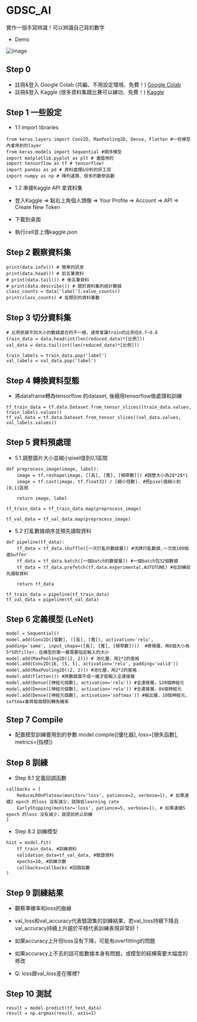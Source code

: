 # GDSC_AI

實作一個手寫辨識！可以辨識自己寫的數字

* Demo

![image](https://github.com/yuchen170/GDSC_AI/assets/89153252/8a809369-8dcb-40d9-bd38-9f8cd9405ceb)

## Step 0
* 註冊&登入 Google Colab (共編、不用設定環境、免費！)
  [Google Colab](https://colab.research.google.com/)
* 註冊&登入 Kaggle (很多資料集跟比賽可以練功、免費！)
  [Kaggle](https://www.kaggle.com/)

## Step 1 一些設定
* 1.1 import libraries
```
from keras.layers import Conv2D, MaxPooling2D, Dense, Flatten #一些模型內會用到的layer
from keras.models import Sequential #順序模型
import matplotlib.pyplot as plt # 畫圖用的
import tensorflow as tf # tensorflow!
import pandas as pd # 資料處理&分析的好工具
import numpy as np # 陣列運算、很多的數學函數
```
* 1.2 串接Kaggle API 拿資料集

* 登入Kaggle => 點右上角個人頭像 => Your Profile => Account => API => Create New Token
* 下載到桌面
* 執行cell並上傳kaggle.json

## Step 2 觀察資料集

```
print(data.info()) # 簡單的訊息
print(data.head()) # 前五筆資料
# print(data.tail()) # 後五筆資料
# print(data.describe()) # 關於資料集的統計數據
class_counts = data['label'].value_counts()
print(class_counts) # 各類別的資料筆數
```

## Step 3 切分資料集
```
# 比例依據不同大小的數據適合的不一樣，通常會讓train的比例在0.7~0.8
train_data = data.head(int(len(reduced_data)*[比例]))
val_data = data.tail(int(len(reduced_data)*[比例])) 

train_labels = train_data.pop('label')
val_labels = val_data.pop('label')
```

## Step 4 轉換資料型態
* 將dataframe轉為tensorflow 的dataset, 後續用tensorflow做處理和訓練
```
tf_train_data = tf.data.Dataset.from_tensor_slices((train_data.values, train_labels.values))
tf_val_data = tf.data.Dataset.from_tensor_slices((val_data.values, val_labels.values))
```

## Step 5 資料預處理

* 5.1 調整圖片大小並縮小pixel值到0,1區間
```
def preprocess_image(image, label):
    image = tf.reshape(image, [[長], [寬], [頻帶數]]) #調整大小為28*28*1
    image = tf.cast(image, tf.float32) / [縮小倍數]. #把pixel值縮小到[0,1]區間

    return image, label

tf_train_data = tf_train_data.map(preprocess_image)

tf_val_data = tf_val_data.map(preprocess_image)
```

* 5.2 打亂數據順序並預先讀取資料
```
def pipeline(tf_data):
    tf_data = tf_data.shuffle([一次打亂的數據量]) #洗牌打亂數據,一次放100個進buffer
    tf_data = tf_data.batch([一個batch的數據量]) #一個batch包32個數據
    tf_data = tf_data.prefetch(tf.data.experimental.AUTOTUNE) #在訓練前先讀取資料

    return tf_data

tf_train_data = pipeline(tf_train_data)
tf_val_data = pipeline(tf_val_data)
```

## Step 6 定義模型 (LeNet)
```
model = Sequential()
model.add(Conv2D([個數], ([長], [寬]), activation='relu', padding='same', input_shape=([長], [寬], [頻帶數])))  #卷積層，用6個大小為5*5的filter，在模型的第一層需要指定輸入的大小
model.add(MaxPooling2D((2, 2))) # 池化層，用2*2的窗格
model.add(Conv2D(16, (5, 5), activation='relu', padding='valid'))
model.add(MaxPooling2D((2, 2))) #池化層，用2*2的窗格
model.add(Flatten()) #將數據展平成一維才能輸入全連接層
model.add(Dense([神經元個數], activation='relu')) #全連接層，120個神經元
model.add(Dense([神經元個數], activation='relu')) #全連接層，84個神經元
model.add(Dense([神經元個數], activation='softmax')) #輸出層，10個神經元，softmax會將每個類別轉為機率
```

## Step 7 Compile
* 配置模型訓練要用到的參數
model.compile([優化器], loss=[損失函數], metrics=[指標])

## Step 8 訓練

* Step 8.1 定義回調函數
```
callbacks = [
    ReduceLROnPlateau(monitor='loss', patience=2, verbose=1), # 如果連續2 epoch 的loss 沒有減少，就降低learning rate
    EarlyStopping(monitor='loss', patience=5, verbose=1), # 如果連續5 epoch 的loss 沒有減少，就提前終止訓練
]
```
* Step 8.2 訓練模型
```
hist = model.fit(
    tf_train_data, #訓練資料
    validation_data=tf_val_data, #驗證資料
    epochs=10, #訓練次數
    callbacks=callbacks #回調函數
)
```

## Step 9 訓練結果
* 觀察準確率和loss的曲線
* val_loss和val_accuracy代表驗證集的訓練結果，若val_loss持續下降且val_accuracy持續上升趨於平穩代表訓練表現非常好！
* 如果accuracy上升但loss沒有下降，可能有overfitting的問題
* 如果accuracy上不去的話可能數據本身有問題，或模型的結構需要大幅度的修改

* Q: loss跟val_loss差在哪裡?

## Step 10 測試

```
result = model.predict(tf_test_data)
result = np.argmax(result, axis=1)
```
